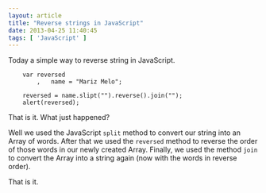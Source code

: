 ```yaml
---
layout: article
title: "Reverse strings in JavaScript"
date: 2013-04-25 11:40:45
tags: [ 'JavaScript' ]
---
```


Today a simple way to reverse string in JavaScript.

		var reversed
			,	name = "Mariz Melo";
		
		reversed = name.slipt("").reverse().join("");		
		alert(reversed);

That is it. What just happened?

Well we used the JavaScript <code>split</code> method to convert our string into an Array of words. After that we used the <code>reversed</code> method to reverse the order of those words in our newly created Array. Finally, we used the method <code>join</code> to convert the Array into a string again (now with the words in reverse order).

That is it. 
		
		